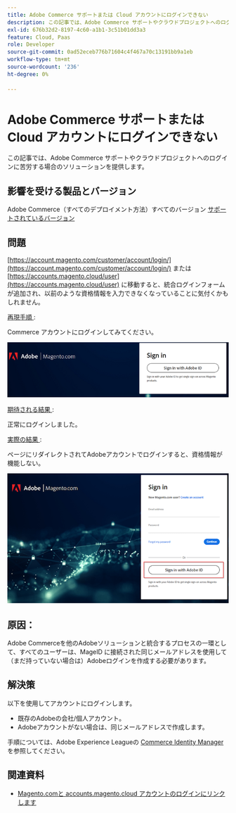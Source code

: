 ```yaml
---
title: Adobe Commerce サポートまたは Cloud アカウントにログインできない
description: この記事では、Adobe Commerce サポートやクラウドプロジェクトへのログインに苦労する場合のソリューションを提供します。
exl-id: 676b32d2-8197-4c60-a1b1-3c51b01dd3a3
feature: Cloud, Paas
role: Developer
source-git-commit: 0ad52eceb776b71604c4f467a70c13191bb9a1eb
workflow-type: tm+mt
source-wordcount: '236'
ht-degree: 0%

---
```


# Adobe Commerce サポートまたは Cloud アカウントにログインできない

この記事では、Adobe Commerce サポートやクラウドプロジェクトへのログインに苦労する場合のソリューションを提供します。

## 影響を受ける製品とバージョン

Adobe Commerce（すべてのデプロイメント方法）すべてのバージョン [ サポートされているバージョン ](https://www.adobe.com/content/dam/cc/en/legal/terms/enterprise/pdfs/Adobe-Commerce-Software-Lifecycle-Policy.pdf)

## 問題

[https://account.magento.com/customer/account/login/](https://account.magento.com/customer/account/login/) または [https://accounts.magento.cloud/user](https://accounts.magento.cloud/user) に移動すると、統合ログインフォームが追加され、以前のような資格情報を入力できなくなっていることに気付くかもしれません。

<u> 再現手順 </u>:

Commerce アカウントにログインしてみてください。

![adobe-login-one](assets/adobe-login-one.png)

<u> 期待される結果 </u>:

正常にログインしました。

<u> 実際の結果 </u>:

ページにリダイレクトされてAdobeアカウントでログインすると、資格情報が機能しない。

![adobe-login-two](assets/adobe-login-two.png)


## 原因：

Adobe Commerceを他のAdobeソリューションと統合するプロセスの一環として、すべてのユーザーは、MageID に接続された同じメールアドレスを使用して（まだ持っていない場合は）Adobeログインを作成する必要があります。

## 解決策

以下を使用してアカウントにログインします。

- 既存のAdobeの会社/個人アカウント。
- Adobeアカウントがない場合は、同じメールアドレスで作成します。

手順については、Adobe Experience Leagueの [Commerce Identity Manager](https://experienceleague.adobe.com/docs/commerce-admin/start/commerce-account/commerce-identity-manager.html?lang=ja) を参照してください。

## 関連資料

- [Magento.comと accounts.magento.cloud アカウントのログインにリンクします](/help/faq/general/linking-magento-com-and-accounts-magento-cloud-account-logins.md)
